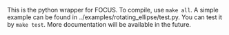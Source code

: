This is the python wrapper for FOCUS.
To compile, use `make all`.
A simple example can be found in ../examples/rotating_ellipse/test.py.
You can test it by `make test`.
More documentation will be available in the future.
